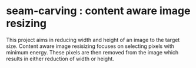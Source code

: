 # seam-carving : content aware image resizing
This project aims in reducing width and height of an image to the target size.
Content aware image resisizing focuses on selecting pixels with minimum energy. 
These pixels are then removed from the image which results in either reduction of width or height.



